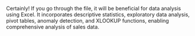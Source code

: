 Certainly! If you go through the file, it will be beneficial for data analysis using Excel. It incorporates descriptive statistics, exploratory data analysis, pivot tables, anomaly detection, and XLOOKUP functions, enabling comprehensive analysis of sales data. 
